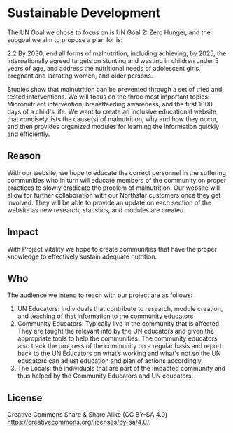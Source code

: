 # Sustainable Development 

The UN Goal we chose to focus on is UN Goal 2: Zero Hunger, and the subgoal we aim to propose a plan for is:

2.2 By 2030, end all forms of malnutrition, including achieving, by 2025, the internationally agreed targets on stunting and wasting in children under 5 years of age, and address the nutritional needs of adolescent girls, pregnant and lactating women, and older persons.

Studies show that malnutrition can be prevented through a set of tried and tested interventions. We will focus on the three most important topics: Micronutrient intervention, breastfeeding awareness, and the first 1000 days of a child's life. We want to create an inclusive educational website that concisely lists the cause(s) of malnutrition, why and how they occur, and then provides organized modules for learning the information quickly and efficiently.  

## Reason

With our website, we hope to educate the correct personnel in the suffering communities who in turn will educate members of the community on proper practices to slowly eradicate the problem of malnutrition. Our website will allow for further collaboration with our Northstar customers once they get involved. They will be able to provide an update on each section of the website as new research, statistics, and modules are created.  

## Impact

With Project Vitality we hope to create communities that have the proper knowledge to effectively sustain adequate nutrition.

## Who

The audience we intend to reach with our project are as follows:

1. UN Educators: Individuals that contribute to research, module creation, and teaching of that information to the community educators
2. Community Educators: Typically live in the community that is affected. They are taught the relevant info by the UN educators and given the appropriate tools to help the communities. The community educators also track the progress of the community on a regular basis and report back to the UN Educators on what’s working and what's not so the UN educators can adjust education and plan of actions accordingly.
3. The Locals: the individuals that are part of the impacted community and thus helped by the Community Educators and UN educators. 

## License

Creative Commons Share & Share Alike (CC BY-SA 4.0) https://creativecommons.org/licenses/by-sa/4.0/.
